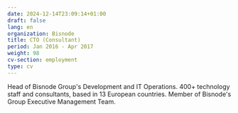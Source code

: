 ```yaml
---
date: 2024-12-14T23:09:14+01:00
draft: false
lang: en
organization: Bisnode
title: CTO (Consultant)
period: Jan 2016 - Apr 2017
weight: 98
cv-section: employment
type: cv
---
```


Head of Bisnode Group's Development and IT Operations. 400+ technology staff and consultants, based in 13 European countries.
Member of Bisnode's Group Executive Management Team.

